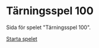 Tärningsspel 100
==================


Sida för spelet "Tärningsspel 100".

[Starta spelet](dice/init)

